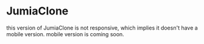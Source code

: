 # JumiaClone
this version of JumiaClone is not responsive, which implies it doesn't have a mobile version.
mobile version is coming soon.
